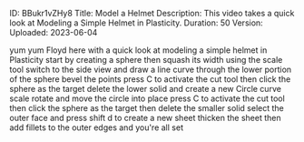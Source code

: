 ID: BBukr1vZHy8
Title: Model a Helmet
Description: This video takes a quick look at Modeling a Simple Helmet in Plasticity.
Duration: 50
Version: 
Uploaded: 2023-06-04

yum yum
Floyd here with a quick look at modeling
a simple helmet in Plasticity start by
creating a sphere then squash its width
using the scale tool switch to the side
view and draw a line curve through the
lower portion of the sphere bevel the
points
press C to activate the cut tool then
click the sphere as the target delete
the lower solid and create a new Circle
curve scale rotate and move the circle
into place
press C to activate the cut tool then
click the sphere as the target then
delete the smaller solid select the
outer face and press shift d to create a
new sheet thicken the sheet then add
fillets to the outer edges and you're
all set

